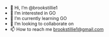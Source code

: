 - 👋 Hi, I’m @brookstillie1
- 👀 I’m interested in GO
- 🌱 I’m currently learning GO
- 💞️ I’m looking to collaborate on
- 📫 How to reach me brookstillie1@gmail.com

<!---
brookstillie1/brookstillie1 is a ✨ special ✨ repository because its `README.md` (this file) appears on your GitHub profile.
You can click the Preview link to take a look at your changes.
--->
